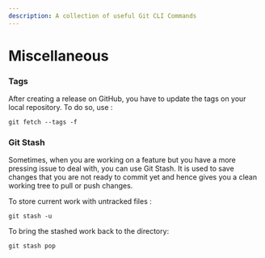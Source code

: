 ```yaml
---
description: A collection of useful Git CLI Commands
---
```


# Miscellaneous

### Tags

After creating a release on GitHub, you have to update the tags on your local repository. To do so, use : 

```text
git fetch --tags -f
```

### Git Stash

Sometimes, when you are working on a feature but you have a more pressing issue to deal with, you can use Git Stash. It is used to save changes that you are not ready to commit yet and hence gives you a clean working tree to pull or push changes. 

To store current work with untracked files :

```text
git stash -u
```

To bring the stashed work back to the directory:

```text
git stash pop
```

